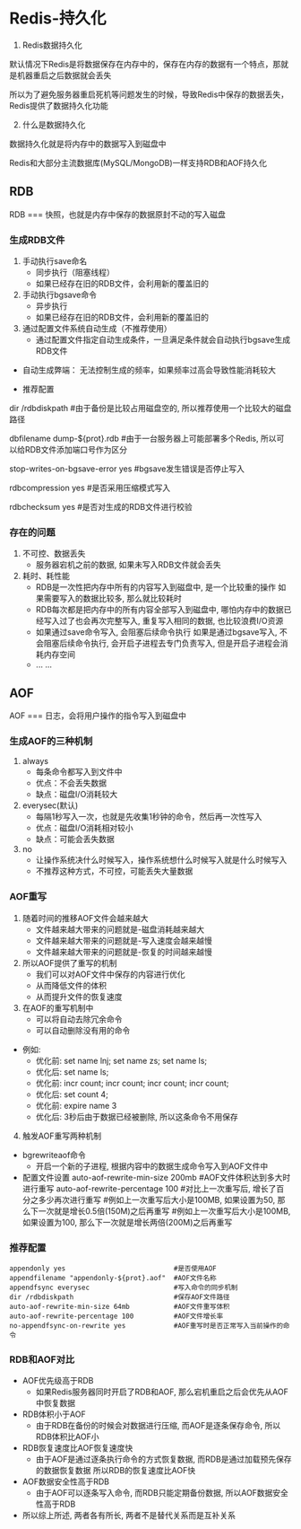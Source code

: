 # Redis-持久化

1. Redis数据持久化
 
默认情况下Redis是将数据保存在内存中的，保存在内存的数据有一个特点，那就是机器重启之后数据就会丢失

所以为了避免服务器重启死机等问题发生的时候，导致Redis中保存的数据丢失，Redis提供了数据持久化功能

2. 什么是数据持久化

数据持久化就是将内存中的数据写入到磁盘中

Redis和大部分主流数据库(MySQL/MongoDB)一样支持RDB和AOF持久化

## RDB

RDB === 快照，也就是内存中保存的数据原封不动的写入磁盘

### 生成RDB文件

1. 手动执行save命名
    * 同步执行（阻塞线程）
    * 如果已经存在旧的RDB文件，会利用新的覆盖旧的
2. 手动执行bgsave命令
    * 异步执行
    * 如果已经存在旧的RDB文件，会利用新的覆盖旧的
3. 通过配置文件系统自动生成（不推荐使用）
    * 通过配置文件指定自动生成条件，一旦满足条件就会自动执行bgsave生成RDB文件

* 自动生成弊端：
无法控制生成的频率，如果频率过高会导致性能消耗较大

* 推荐配置

dir /rdbdiskpath                #由于备份是比较占用磁盘空的, 所以推荐使用一个比较大的磁盘路径

dbfilename dump-${prot}.rdb     #由于一台服务器上可能部署多个Redis, 所以可以给RDB文件添加端口号作为区分

stop-writes-on-bgsave-error yes #bgsave发生错误是否停止写入

rdbcompression yes              #是否采用压缩模式写入

rdbchecksum yes                 #是否对生成的RDB文件进行校验

### 存在的问题

1. 不可控、数据丢失
    * 服务器宕机之前的数据, 如果未写入RDB文件就会丢失
2. 耗时、耗性能
    * RDB是一次性把内存中所有的内容写入到磁盘中, 是一个比较重的操作
      如果需要写入的数据比较多, 那么就比较耗时
    * RDB每次都是把内存中的所有内容全部写入到磁盘中,
      哪怕内存中的数据已经写入过了也会再次完整写入,
      重复写入相同的数据, 也比较浪费I/O资源
    * 如果通过save命令写入, 会阻塞后续命令执行
      如果是通过bgsave写入, 不会阻塞后续命令执行,
      会开启子进程去专门负责写入, 但是开启子进程会消耗内存空间
    * ... ...


## AOF

AOF === 日志，会将用户操作的指令写入到磁盘中

### 生成AOF的三种机制

1. always
    * 每条命令都写入到文件中
    * 优点：不会丢失数据
    * 缺点：磁盘I/O消耗较大
2. everysec(默认)
    * 每隔1秒写入一次，也就是先收集1秒钟的命令，然后再一次性写入
    * 优点：磁盘I/O消耗相对较小
    * 缺点：可能会丢失数据
3. no
    * 让操作系统决什么时候写入，操作系统想什么时候写入就是什么时候写入
    * 不推荐这种方式，不可控，可能丢失大量数据

### AOF重写
1. 随着时间的推移AOF文件会越来越大
    - 文件越来越大带来的问题就是-磁盘消耗越来越大
    - 文件越来越大带来的问题就是-写入速度会越来越慢
    - 文件越来越大带来的问题就是-恢复的时间越来越慢
2. 所以AOF提供了重写的机制
    - 我们可以对AOF文件中保存的内容进行优化
    - 从而降低文件的体积
    - 从而提升文件的恢复速度
3. 在AOF的重写机制中
    - 可以将自动去除冗余命令
    - 可以自动删除没有用的命令
    
- 例如:
    + 优化前: set name lnj; set name zs; set name ls;
    + 优化后: set name ls;
    + 优化前: incr count; incr count; incr count; incr count;
    + 优化后: set count 4;
    + 优化前: expire name 3
    + 优化后: 3秒后由于数据已经被删除, 所以这条命令不用保存
4. 触发AOF重写两种机制
- bgrewriteaof命令
    + 开启一个新的子进程, 根据内容中的数据生成命令写入到AOF文件中
- 配置文件设置
auto-aof-rewrite-min-size 200mb   #AOF文件体积达到多大时进行重写
auto-aof-rewrite-percentage 100   #对比上一次重写后, 增长了百分之多少再次进行重写
                                  #例如上一次重写后大小是100MB, 如果设置为50, 那么下一次就是增长0.5倍(150M)之后再重写
                                  #例如上一次重写后大小是100MB, 如果设置为100, 那么下一次就是增长两倍(200M)之后再重写

### 推荐配置

```
appendonly yes                           #是否使用AOF
appendfilename "appendonly-${prot}.aof"  #AOF文件名称
appendfsync everysec                     #写入命令的同步机制
dir /rdbdiskpath                         #保存AOF文件路径
auto-aof-rewrite-min-size 64mb           #AOF文件重写体积
auto-aof-rewrite-percentage 100          #AOF文件增长率
no-appendfsync-on-rewrite yes            #AOF重写时是否正常写入当前操作的命令

```

### RDB和AOF对比

- AOF优先级高于RDB
    + 如果Redis服务器同时开启了RDB和AOF, 那么宕机重启之后会优先从AOF中恢复数据
- RDB体积小于AOF
    + 由于RDB在备份的时候会对数据进行压缩, 而AOF是逐条保存命令, 所以RDB体积比AOF小
- RDB恢复速度比AOF恢复速度快
    + 由于AOF是通过逐条执行命令的方式恢复数据, 而RDB是通过加载预先保存的数据恢复数据
      所以RDB的恢复速度比AOF快
- AOF数据安全性高于RDB
    + 由于AOF可以逐条写入命令, 而RDB只能定期备份数据, 所以AOF数据安全性高于RDB
- 所以综上所述, 两者各有所长, 两者不是替代关系而是互补关系